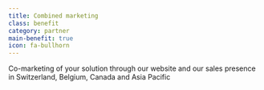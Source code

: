 ```yaml
---
title: Combined marketing
class: benefit
category: partner
main-benefit: true
icon: fa-bullhorn
---
```


Co-marketing of your solution through our website and our sales presence in Switzerland, Belgium, Canada and Asia Pacific
